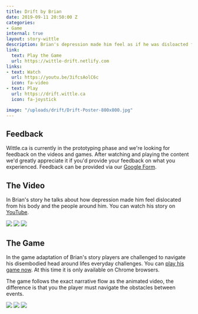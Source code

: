 ```yaml
---
title: Drift by Brian
date: 2019-09-11 20:50:00 Z
categories:
- Game
internal: true
layout: story-wittle
description: Brian's depression made him feel as if he was disloacted from his body and the people around him.
link:
  text: Play the Game
  url: https://wittle-drift.netlify.com
links:
- text: Watch
  url: https://youtu.be/3ifcsAolC6c
  icon: fa-video
- text: Play
  url: https://drift.wittle.ca
  icon: fa-joystick

image: "/uploads/drift/Drift-Poster-800x800.jpg"
---
```


## Feedback
Wittle.ca is currently in the prototyping phase and we're looking for feedback on the videos and games. After watching and playing the content we'd greatly appreciate it if you'd provide your feedback on what you experienced. Feedback can be provided via our [Google Form](https://forms.gle/GrhbAUCedm2HG7xJ9).

## The Video
In Brian's story he talks about how depression made him feel dislocated from his body and the people around him. You can watch his story on [YouTube](https://youtu.be/3ifcsAolC6c). 

<img src="{{site.baseurl}}/uploads/drift/Drift-Story-00.jpg">
<img src="{{site.baseurl}}/uploads/drift/Drift-Story-05.jpg">
<img src="{{site.baseurl}}/uploads/drift/Drift-Story-02.jpg">


<!--<iframe width="560" height="315" src="https://www.youtube.com/embed/3ifcsAolC6c" frameborder="0" allow="accelerometer; autoplay; encrypted-media; gyroscope; picture-in-picture" allowfullscreen></iframe>-->

## The Game
In the game adaptation of Brian's story players are challenged to navigate his disembodied head around lifes everyday challenges. You can [play his game now](https://drift.wittle.ca). At this time it is only available on Chrome browsers.  

The game follows the exact narrative flow as the animated video, the difference is that you the player must navigate the obstacles between events. 

<img src="{{site.baseurl}}/uploads/drift/Drift-Story-01.jpg">
<img src="{{site.baseurl}}/uploads/drift/Drift-Story-04.jpg">
<img src="{{site.baseurl}}/uploads/drift/Drift-Story-03.jpg">